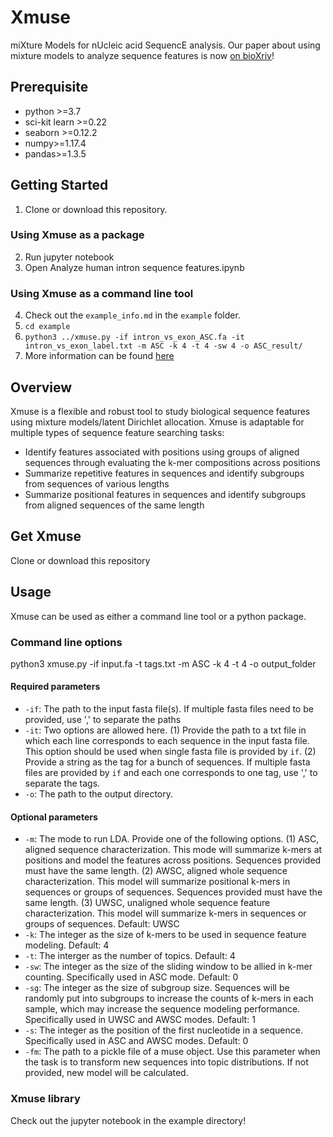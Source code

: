 # Xmuse
miXture Models for nUcleic acid SequencE analysis. Our paper about using mixture models to analyze sequence features is now [on bioXriv](https://www.biorxiv.org/content/10.1101/2023.12.10.571018v1)!

## Prerequisite
- python >=3.7
- sci-kit learn >=0.22
- seaborn >=0.12.2
- numpy>=1.17.4
- pandas>=1.3.5


## Getting Started
1. Clone or download this repository.
### Using Xmuse as a package
2. Run jupyter notebook
3. Open Analyze human intron sequence features.ipynb
### Using Xmuse as a command line tool
4. Check out the `example_info.md` in the `example` folder.
5. `cd example`
6. `python3 ../xmuse.py -if intron_vs_exon_ASC.fa -it intron_vs_exon_label.txt -m ASC -k 4 -t 4 -sw 4 -o ASC_result/`
7. More information can be found [here](example/example_info.md)

## Overview
Xmuse is a flexible and robust tool to study biological sequence features using mixture models/latent Dirichlet allocation. Xmuse is adaptable for multiple types of sequence feature searching tasks:
- Identify features associated with positions using groups of aligned sequences through evaluating the k-mer compositions across positions
- Summarize repetitive features in sequences and identify subgroups from sequences of various lengths
- Summarize positional features in sequences and identify subgroups from aligned sequences of the same length

## Get Xmuse
Clone or download this repository

## Usage
Xmuse can be used as either a command line tool or a python package.

### Command line options
python3 xmuse.py -if input.fa -t tags.txt -m ASC -k 4 -t 4 -o output_folder

#### Required parameters
- `-if`: The path to the input fasta file(s). If multiple fasta files need to be provided, use ',' to separate the paths
- `-it`: Two options are allowed here. (1) Provide the path to a txt file in which each line corresponds to each sequence in the input fasta file. This option should be used when single fasta file is provided by `if`. (2) Provide a string as the tag for a bunch of sequences. If multiple fasta files are provided by `if` and each one corresponds to one tag, use ',' to separate the tags.
- `-o`: The path to the output directory.

#### Optional parameters

- `-m`: The mode to run LDA. Provide one of the following options. (1) ASC, aligned sequence characterization. This mode will summarize k-mers at positions and model the features across positions. Sequences provided must have the same length. (2) AWSC, aligned whole sequence characterization. This model will summarize positional k-mers in sequences or groups of sequences. Sequences provided must have the same length. (3) UWSC, unaligned whole sequence feature characterization. This model will summarize k-mers in sequences or groups of sequences. Default: UWSC
- `-k`: The integer as the size of k-mers to be used in sequence feature modeling. Default: 4
- `-t`: The interger as the number of topics. Default: 4
- `-sw`: The integer as the size of the sliding window to be allied in k-mer counting. Specifically used in ASC mode. Default: 0
- `-sg`: The integer as the size of subgroup size. Sequences will be randomly put into subgroups to increase the counts of k-mers in each sample, which may increase the sequence modeling performance. Specifically used in UWSC and AWSC modes. Default: 1
- `-s`: The integer as the position of the first nucleotide in a sequence. Specifically used in ASC and AWSC modes. Default: 0
- `-fm`: The path to a pickle file of a muse object. Use this parameter when the task is to transform new sequences into topic distributions. If not provided, new model will be calculated.

### Xmuse library
Check out the jupyter notebook in the example directory!